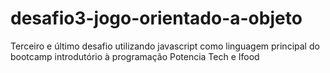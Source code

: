 # desafio3-jogo-orientado-a-objeto
Terceiro e último desafio utilizando javascript como linguagem principal do bootcamp introdutório à programação Potencia Tech e Ifood
